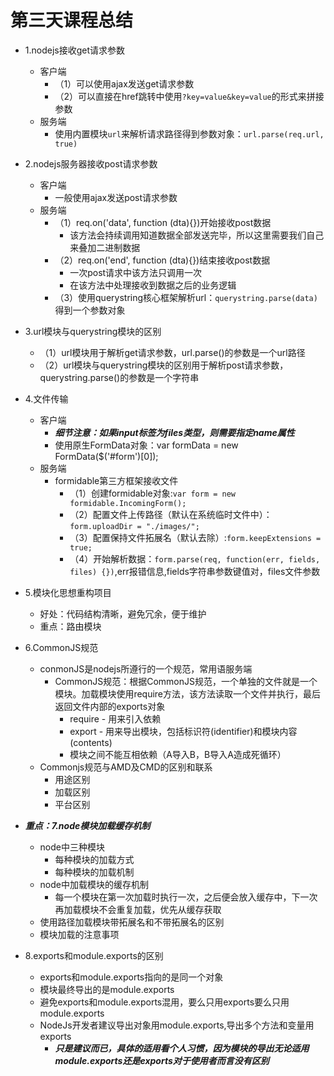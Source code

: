 # 第三天课程总结

* 1.nodejs接收get请求参数
    * 客户端
        * （1）可以使用ajax发送get请求参数
        * （2）可以直接在href跳转中使用`?key=value&key=value`的形式来拼接参数
    * 服务端
        * 使用内置模块`url`来解析请求路径得到参数对象：`url.parse(req.url, true)`

* 2.nodejs服务器接收post请求参数
    * 客户端
        * 一般使用ajax发送post请求参数
    * 服务端
        * （1）req.on('data', function (dta){})开始接收post数据
            * 该方法会持续调用知道数据全部发送完毕，所以这里需要我们自己来叠加二进制数据
        * （2）req.on('end', function (dta){})结束接收post数据
            * 一次post请求中该方法只调用一次
            * 在该方法中处理接收到数据之后的业务逻辑
        * （3）使用querystring核心框架解析url：`querystring.parse(data)`得到一个参数对象

* 3.url模块与querystring模块的区别
    * （1）url模块用于解析get请求参数，url.parse()的参数是一个url路径
    * （2）url模块与querystring模块的区别用于解析post请求参数，querystring.parse()的参数是一个字符串

* 4.文件传输
    * 客户端
        * ***细节注意：如果input标签为files类型，则需要指定name属性***
        * 使用原生FormData对象：var formData = new FormData($('#form')[0]);
    * 服务端
        * formidable第三方框架接收文件
            * （1）创建formidable对象:`var form = new formidable.IncomingForm();`
            * （2）配置文件上传路径（默认在系统临时文件中）：`form.uploadDir = "./images/";`
            * （3）配置保持文件拓展名（默认去除）:`form.keepExtensions = true;`
            * （4）开始解析数据：`form.parse(req, function(err, fields, files) {})`,err报错信息,fields字符串参数键值对，files文件参数

* 5.模块化思想重构项目
    * 好处：代码结构清晰，避免冗余，便于维护
    * 重点：路由模块

* 6.CommonJS规范
    * conmonJS是nodejs所遵行的一个规范，常用语服务端
        * CommonJS规范：根据CommonJS规范，一个单独的文件就是一个模块。加载模块使用require方法，该方法读取一个文件并执行，最后返回文件内部的exports对象
            * require - 用来引入依赖
            * export - 用来导出模块，包括标识符(identifier)和模块内容(contents)
            * 模块之间不能互相依赖（A导入B，B导入A造成死循环）
    * Commonjs规范与AMD及CMD的区别和联系
        * 用途区别
        * 加载区别
        * 平台区别

* ***重点：7.node模块加载缓存机制***
    * node中三种模块
        * 每种模块的加载方式
        * 每种模块的加载机制
    * node中加载模块的缓存机制
        * 每一个模块在第一次加载时执行一次，之后便会放入缓存中，下一次再加载模块不会重复加载，优先从缓存获取
    * 使用路径加载模块带拓展名和不带拓展名的区别
    * 模块加载的注意事项

* 8.exports和module.exports的区别
    * exports和module.exports指向的是同一个对象
    * 模块最终导出的是module.exports
    * 避免exports和module.exports混用，要么只用exports要么只用module.exports
    * NodeJs开发者建议导出对象用module.exports,导出多个方法和变量用exports
	    * ***只是建议而已，具体的适用看个人习惯，因为模块的导出无论适用module.exports还是exports对于使用者而言没有区别***